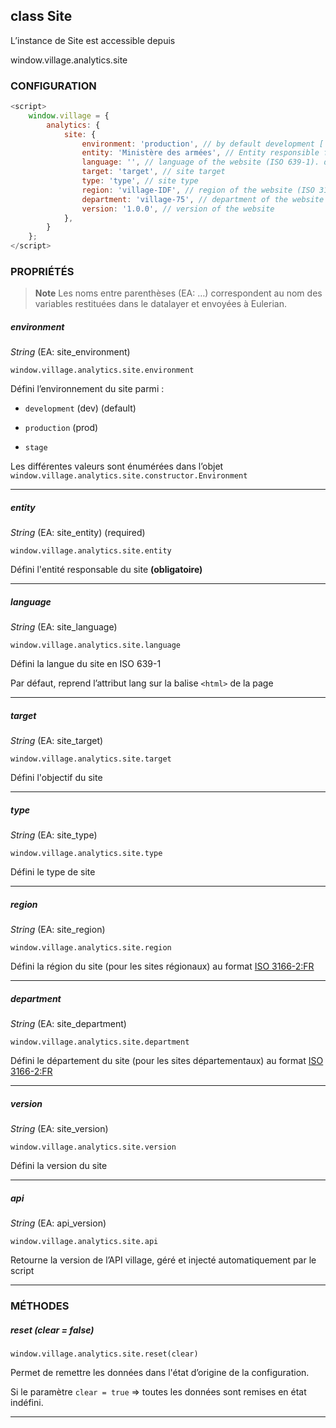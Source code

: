 ## class Site

L’instance de Site est accessible depuis

window.village.analytics.site

### CONFIGURATION

```javascript
<script>
    window.village = {
        analytics: {
            site: {
                environment: 'production', // by default development ['development', 'stage', 'production']
                entity: 'Ministère des armées', // Entity responsible for website
                language: '', // language of the website (ISO 639-1). default to html lang
                target: 'target', // site target
                type: 'type', // site type
                region: 'village-IDF', // region of the website (ISO 3166-2:FR)
                department: 'village-75', // department of the website (ISO 3166-2:FR)
                version: '1.0.0', // version of the website
            },
        }
    };
</script>
```

### PROPRIÉTÉS

> **Note**
> Les noms entre parenthèses (EA: …) correspondent au nom des variables restituées dans le datalayer et envoyées à Eulerian.


##### environment

_String_ (EA: site\_environment)

`window.village.analytics.site.environment`

Défini l’environnement du site parmi :

* `development` (dev) (default)

* `production` (prod)

* `stage`

Les différentes valeurs sont énumérées dans l’objet `window.village.analytics.site.constructor.Environment`

* * *

##### entity

_String_ (EA: site\_entity) (required)

`window.village.analytics.site.entity`

Défini l'entité responsable du site **(obligatoire)**

* * *

##### language

_String_ (EA: site\_language)

`window.village.analytics.site.language`

Défini la langue du site en ISO 639-1

Par défaut, reprend l’attribut lang sur la balise `<html>` de la page

* * *

##### target

_String_ (EA: site\_target)

`window.village.analytics.site.target`

Défini l'objectif du site

* * *

##### type

_String_ (EA: site\_type)

`window.village.analytics.site.type`

Défini le type de site

* * *

##### region

_String_ (EA: site\_region)

`window.village.analytics.site.region`

Défini la région du site (pour les sites régionaux) au format
[ISO 3166-2:FR](https://fr.wikipedia.org/wiki/ISO_3166-2:FR#R.C3.A9gions_m.C3.A9tropolitaines)

* * *

##### department

_String_ (EA: site\_department)

`window.village.analytics.site.department`

Défini le département du site (pour les sites départementaux) au format
[ISO 3166-2:FR](https://fr.wikipedia.org/wiki/ISO_3166-2:FR#D.C3.A9partements_m.C3.A9tropolitains_.2896.29)

* * *

##### version

_String_ (EA: site\_version)

`window.village.analytics.site.version`

Défini la version du site

* * *

##### api

_String_ (EA: api\_version)

`window.village.analytics.site.api`

Retourne la version de l’API village, géré et injecté automatiquement par le script

* * *

### MÉTHODES

##### reset (clear = false)

`window.village.analytics.site.reset(clear)`

Permet de remettre les données dans l'état d’origine de la configuration.

Si le paramètre `clear = true` => toutes les données sont remises en état indéfini.

* * *

